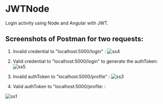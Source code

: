 # JWTNode
Login activity using Node and Angular with JWT.

## Screenshots of Postman for two requests:

1. Invalid credential to "localhost:5000/login" :
![ss4](https://github.com/AgnikaRouth/JWTNode/assets/45993797/be59c519-34d6-48bb-9118-534e1ed80ee4)

2. Valid credential to "localhost:5000/login" to generate the authToken:
![ss5](https://github.com/AgnikaRouth/JWTNode/assets/45993797/943ea21c-321c-4973-8b08-da322b37848b)

3. Invalid authToken to "localhost:5000/profile" :
![ss3](https://github.com/AgnikaRouth/JWTNode/assets/45993797/037a9ddf-7fee-4404-9f0f-69ec9ab96d0a)

4. Valid authToken to "localhost:5000/profile: :

![ss1](https://github.com/AgnikaRouth/JWTNode/assets/45993797/317e429a-bb9e-40af-8606-5010452389d0)
